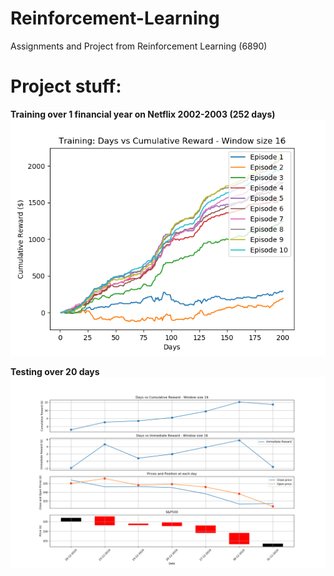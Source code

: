 # Reinforcement-Learning
Assignments and Project from Reinforcement Learning (6890)


<h1>Project stuff:</h1>

**Training over 1 financial year on Netflix 2002-2003 (252 days)**
![Training over 1 financial year on Netflix 2002-2003 (252 days)](/Project/images/train.png)

**Testing over 20 days**
![Testing Over 20 days](/Project/images/test.png)
